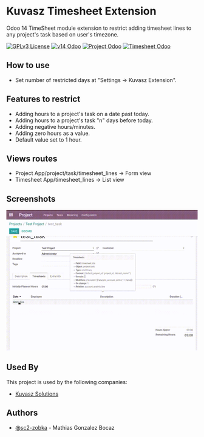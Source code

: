 # Kuvasz Timesheet Extension

Odoo 14 TimeSheet module extension to restrict adding timesheet lines
to any project's task based on user's timezone.

[![GPLv3 License](https://img.shields.io/badge/License-MIT%20-blue.svg)](https://opensource.org/licenses/)
[![v14 Odoo](https://img.shields.io/badge/Tech-Odoo%20v14-purple.svg)](##)
[![Project Odoo](https://img.shields.io/badge/Odoo_14-Project%20Module-green.svg)](##)
[![Timesheet Odoo](https://img.shields.io/badge/Odoo_14-Timesheet%20Module-red.svg)](##)

## How to use

- Set number of restricted days at "Settings -> Kuvasz Extension".

## Features to restrict

- Adding hours to a project's task on a date past today.
- Adding hours to a project's task "n" days before today.
- Adding negative hours/minutes.
- Adding zero hours as a value.
- Default value set to 1 hour.

## Views routes

- Project App/project/task/timesheet_lines -> Form view
- Timesheet App/timesheet_lines -> List view

## Screenshots

![App Gif](https://github.com/sc2-zobka/Kuvasz/blob/main/kvz_time_sheet/static/description/image_0.gif)
  
## Used By

This project is used by the following companies:

- [Kuvasz Solutions](https://www.kvz.cl)

## Authors

- [@sc2-zobka](https://github.com/sc2-zobka) - Mathias Gonzalez Bocaz
  